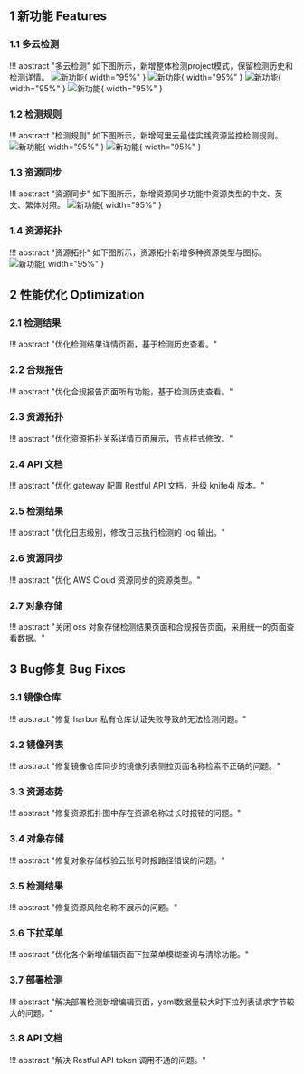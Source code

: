 ## 1 新功能 Features

### 1.1 多云检测

!!! abstract "多云检测"
    如下图所示，新增整体检测project模式，保留检测历史和检测详情。
![新功能](../img/release/1.4.0/img.png){ width="95%" }
![新功能](../img/release/1.4.0/img_1.png){ width="95%" }
![新功能](../img/release/1.4.0/img_2.png){ width="95%" }
![新功能](../img/release/1.4.0/img_7.png){ width="95%" }

### 1.2 检测规则

!!! abstract "检测规则"
    如下图所示，新增阿里云最佳实践资源监控检测规则。
![新功能](../img/release/1.4.0/img_3.png){ width="95%" }
![新功能](../img/release/1.4.0/img_4.png){ width="95%" }

### 1.3 资源同步

!!! abstract "资源同步"
    如下图所示，新增资源同步功能中资源类型的中文、英文、繁体对照。
![新功能](../img/release/1.4.0/img_5.png){ width="95%" }

### 1.4 资源拓扑

!!! abstract "资源拓扑"
    如下图所示，资源拓扑新增多种资源类型与图标。
![新功能](../img/release/1.4.0/img_6.png){ width="95%" }

## 2 性能优化 Optimization

### 2.1 检测结果

!!! abstract "优化检测结果详情页面，基于检测历史查看。"

### 2.2 合规报告

!!! abstract "优化合规报告页面所有功能，基于检测历史查看。"

### 2.3 资源拓扑

!!! abstract "优化资源拓扑关系详情页面展示，节点样式修改。"

### 2.4 API 文档

!!! abstract "优化 gateway 配置 Restful API 文档，升级 knife4j 版本。"

### 2.5 检测结果

!!! abstract "优化日志级别，修改日志执行检测的 log 输出。"

### 2.6 资源同步

!!! abstract "优化 AWS Cloud 资源同步的资源类型。"

### 2.7 对象存储

!!! abstract "关闭 oss 对象存储检测结果页面和合规报告页面，采用统一的页面查看数据。"


## 3 Bug修复 Bug Fixes

### 3.1 镜像仓库

!!! abstract "修复 harbor 私有仓库认证失败导致的无法检测问题。"

### 3.2 镜像列表

!!! abstract "修复镜像仓库同步的镜像列表侧拉页面名称检索不正确的问题。"

### 3.3 资源态势

!!! abstract "修复资源拓扑图中存在资源名称过长时报错的问题。"

### 3.4 对象存储

!!! abstract "修复对象存储校验云账号时报路径错误的问题。"

### 3.5 检测结果

!!! abstract "修复资源风险名称不展示的问题。"

### 3.6 下拉菜单

!!! abstract "优化各个新增编辑页面下拉菜单模糊查询与清除功能。"

### 3.7 部署检测

!!! abstract "解决部署检测新增编辑页面，yaml数据量较大时下拉列表请求字节较大的问题。"

### 3.8 API 文档

!!! abstract "解决 Restful API token 调用不通的问题。"
